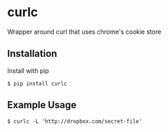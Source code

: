 
# curlc

  Wrapper around curl that uses chrome's cookie store

## Installation

  Install with pip

    $ pip install curlc

## Example Usage

    $ curlc -L 'http://dropbox.com/secret-file'

